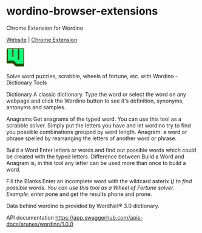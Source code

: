 # wordino-browser-extensions
Chrome Extension for Wordino

[Website](http://wordino.net/) | [Chrome Extension](https://chrome.google.com/webstore/detail/wordino-dictionary-tools/jkkphmhalnbhflocfigaadhdkbacijej)

![Logo](https://github.com/arunes/wordino-browser-extensions/blob/master/chrome/src/images/wordino48.png?raw=true)

Solve word puzzles, scrabble, wheels of fortune, etc. with Wordino - Dictionary Tools

Dictionary A classic dictionary. Type the word or select the word on any webpage and click the Wordino button to see it's definition, synonyms, antonyms and samples.

Anagrams Get anagrams of the typed word. You can use this tool as a scrabble solver. Simply put the letters you have and let wordino try to find you possible combinations grouped by word length. Anagram: a word or phrase spelled by rearranging the letters of another word or phrase.

Build a Word Enter letters or words and find out possible words which could be created with the typed letters. Difference between Build a Word and Anagram is, in this tool any letter can be used more than once to build a word.

Fill the Blanks Enter an incomplete word with the wildcard asterix (*) to find possible words. You can use this tool as a Wheel of Fortune solver. Example: enter p*one and get the results phone and prone.

Data behind wordino is provided by WordNet® 3.0 dictionary.

API documentation <https://app.swaggerhub.com/apis-docs/arunes/wordino/1.0.0>
